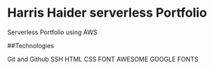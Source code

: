 # Harris Haider serverless Portfolio

Serverless Portfolio using AWS

##Technologies

Git and Github
SSH
HTML
CSS
FONT AWESOME
GOOGLE FONTS